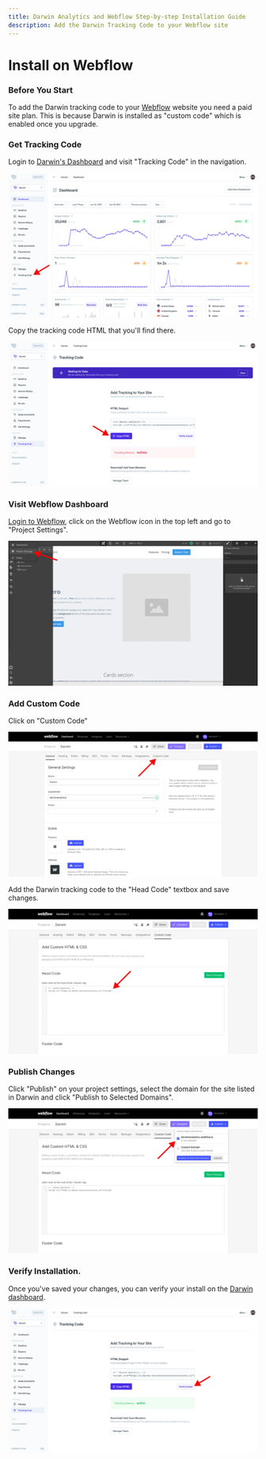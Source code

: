 ```yaml
---
title: Darwin Analytics and Webflow Step-by-step Installation Guide
description: Add the Darwin Tracking Code to your Webflow site
---
```


# Install on Webflow

### Before You Start

To add the Darwin tracking code to your [Webflow](https://webflow.com/) website you need a paid site plan. This is because Darwin is installed as "custom code" which is enabled once you upgrade.

### Get Tracking Code

Login to [Darwin's Dashboard](https://app.darwin.so/login) and visit "Tracking Code" in the navigation.

![Tracking Code](../install2.webp "Darwin - Tracking Code")

Copy the tracking code HTML that you'll find there.

![Copy Tracking Code](../install3.webp "Darwin - Copy Tracking Code")

### Visit Webflow Dashboard

[Login to Webflow](https://webflow.com/), click on the Webflow icon in the top left and go to "Project Settings".

![Project Settings](./webflow1.webp "Webflow - Project Settings")

### Add Custom Code

Click on "Custom Code"

![Custom Code](./webflow2.webp "Webflow - Custom Code")

Add the Darwin tracking code to the "Head Code" textbox and save changes.

![Add Tracking Code](./webflow3.webp "Webflow - Add Tracking Code")

### Publish Changes

Click "Publish" on your project settings, select the domain for the site listed in Darwin and click "Publish to Selected Domains".

![Publish](./webflow4.webp "Webflow - Publish")

### Verify Installation.

Once you've saved your changes, you can verify your install on the [Darwin dashboard](https://app.darwin.so).

![Verify Tracking Code](../install5.webp "Darwin - Verify Tracking Code")
